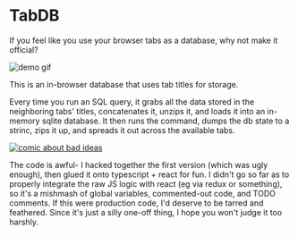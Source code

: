 # TabDB

If you feel like you use your browser tabs as a database, why not make it official?

![demo gif](https://media.giphy.com/media/cPl0frYGok7Cr8RA7I/giphy.gif)

This is an in-browser database that uses tab titles for storage.

Every time you run an SQL query, it grabs all the data stored in the neighboring tabs' titles, concatenates it, unzips it, and loads it into an in-memory sqlite database.  It then runs the command, dumps the db state to a strinc, zips it up, and spreads it out across the available tabs.

[![comic about bad ideas](http://www.poorlydrawnlines.com/wp-content/uploads/2017/07/an-idea.png)](http://www.poorlydrawnlines.com/comic/an-idea/)

The code is awful- I hacked together the first version (which was ugly enough), then glued it onto typescript + react for fun.  I didn't go so far as to properly integrate the raw JS logic with react (eg via redux or something), so it's a mishmash of global variables, commented-out code, and TODO comments.  If this were production code, I'd deserve to be tarred and feathered.  Since it's just a silly one-off thing, I hope you won't judge it too harshly.
